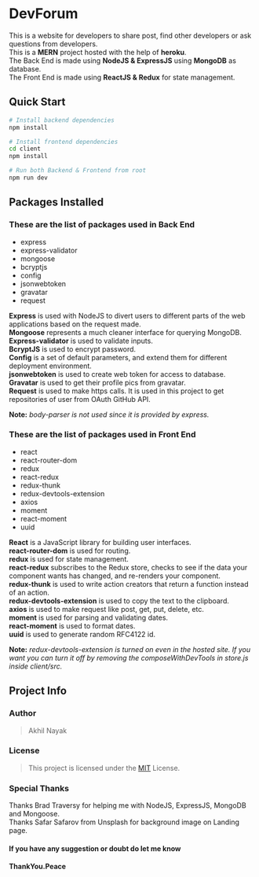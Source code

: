 # DevForum

This is a website for developers to share post, find other developers or ask questions from developers.  
This is a **MERN** project hosted with the help of **heroku**.  
The Back End is made using **NodeJS & ExpressJS** using **MongoDB** as database.  
The Front End is made using **ReactJS & Redux** for state management.

## Quick Start

```bash
# Install backend dependencies
npm install

# Install frontend dependencies
cd client
npm install

# Run both Backend & Frontend from root
npm run dev
```

## Packages Installed

### These are the list of packages used in Back End

- express
- express-validator
- mongoose
- bcryptjs
- config
- jsonwebtoken
- gravatar
- request

**Express** is used with NodeJS to divert users to different parts of the web applications based on the request made.  
**Mongoose** represents a much cleaner interface for querying MongoDB.  
**Express-validator** is used to validate inputs.  
**BcryptJS** is used to encrypt password.  
**Config** is a set of default parameters, and extend them for different deployment environment.  
**jsonwebtoken** is used to create web token for access to database.  
**Gravatar** is used to get their profile pics from gravatar.  
**Request** is used to make https calls. It is used in this project to get repositories of user from OAuth GitHub API.

**Note:** _body-parser is not used since it is provided by express._

### These are the list of packages used in Front End

- react
- react-router-dom
- redux
- react-redux
- redux-thunk
- redux-devtools-extension
- axios
- moment
- react-moment
- uuid

**React** is a JavaScript library for building user interfaces.  
**react-router-dom** is used for routing.  
**redux** is used for state management.  
**react-redux** subscribes to the Redux store, checks to see if the data your component wants has changed, and re-renders your component.  
**redux-thunk** is used to write action creators that return a function instead of an action.  
**redux-devtools-extension** is used to copy the text to the clipboard.  
**axios** is used to make request like post, get, put, delete, etc.  
**moment** is used for parsing and validating dates.  
**react-moment** is used to format dates.  
**uuid** is used to generate random RFC4122 id.

**Note:** _redux-devtools-extension is turned on even in the hosted site. If you want you can turn it off by removing the composeWithDevTools in store.js inside client/src._

## Project Info

### Author

> Akhil Nayak

### License

> This project is licensed under the [MIT](https://choosealicense.com/licenses/mit/) License.

### Special Thanks

Thanks Brad Traversy for helping me with NodeJS, ExpressJS, MongoDB and Mongoose.  
Thanks Safar Safarov from Unsplash for background image on Landing page.

#### If you have any suggestion or doubt do let me know

#### ThankYou.Peace
